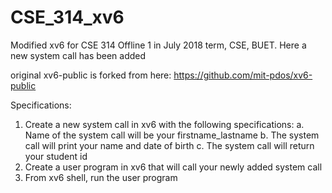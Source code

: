 # CSE_314_xv6
Modified xv6 for CSE 314 Offline 1 in July 2018 term, CSE, BUET.
Here a new system call has been added

original xv6-public is forked from here: https://github.com/mit-pdos/xv6-public

Specifications:
1. Create a new system call in xv6 with the following specifications:
	a. Name of the system call will be your firstname_lastname
	b. The system call will print your name and date of birth
	c. The system call will return your student id
2. Create a user program in xv6 that will call your newly added system call
3. From xv6 shell, run the user program
